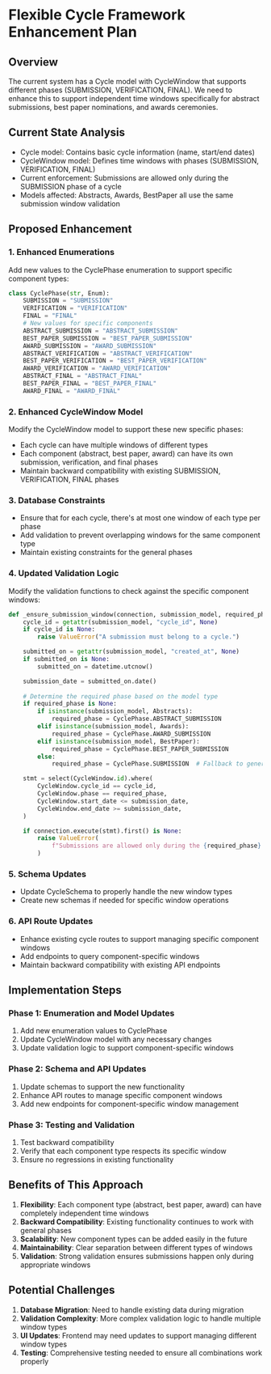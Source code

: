 # Flexible Cycle Framework Enhancement Plan

## Overview
The current system has a Cycle model with CycleWindow that supports different phases (SUBMISSION, VERIFICATION, FINAL). We need to enhance this to support independent time windows specifically for abstract submissions, best paper nominations, and awards ceremonies.

## Current State Analysis
- Cycle model: Contains basic cycle information (name, start/end dates)
- CycleWindow model: Defines time windows with phases (SUBMISSION, VERIFICATION, FINAL)
- Current enforcement: Submissions are allowed only during the SUBMISSION phase of a cycle
- Models affected: Abstracts, Awards, BestPaper all use the same submission window validation

## Proposed Enhancement

### 1. Enhanced Enumerations
Add new values to the CyclePhase enumeration to support specific component types:

```python
class CyclePhase(str, Enum):
    SUBMISSION = "SUBMISSION"
    VERIFICATION = "VERIFICATION"
    FINAL = "FINAL"
    # New values for specific components
    ABSTRACT_SUBMISSION = "ABSTRACT_SUBMISSION"
    BEST_PAPER_SUBMISSION = "BEST_PAPER_SUBMISSION"
    AWARD_SUBMISSION = "AWARD_SUBMISSION"
    ABSTRACT_VERIFICATION = "ABSTRACT_VERIFICATION"
    BEST_PAPER_VERIFICATION = "BEST_PAPER_VERIFICATION"
    AWARD_VERIFICATION = "AWARD_VERIFICATION"
    ABSTRACT_FINAL = "ABSTRACT_FINAL"
    BEST_PAPER_FINAL = "BEST_PAPER_FINAL"
    AWARD_FINAL = "AWARD_FINAL"
```

### 2. Enhanced CycleWindow Model
Modify the CycleWindow model to support these new specific phases:

- Each cycle can have multiple windows of different types
- Each component (abstract, best paper, award) can have its own submission, verification, and final phases
- Maintain backward compatibility with existing SUBMISSION, VERIFICATION, FINAL phases

### 3. Database Constraints
- Ensure that for each cycle, there's at most one window of each type per phase
- Add validation to prevent overlapping windows for the same component type
- Maintain existing constraints for the general phases

### 4. Updated Validation Logic
Modify the validation functions to check against the specific component windows:

```python
def _ensure_submission_window(connection, submission_model, required_phase=None):
    cycle_id = getattr(submission_model, "cycle_id", None)
    if cycle_id is None:
        raise ValueError("A submission must belong to a cycle.")

    submitted_on = getattr(submission_model, "created_at", None)
    if submitted_on is None:
        submitted_on = datetime.utcnow()

    submission_date = submitted_on.date()
    
    # Determine the required phase based on the model type
    if required_phase is None:
        if isinstance(submission_model, Abstracts):
            required_phase = CyclePhase.ABSTRACT_SUBMISSION
        elif isinstance(submission_model, Awards):
            required_phase = CyclePhase.AWARD_SUBMISSION
        elif isinstance(submission_model, BestPaper):
            required_phase = CyclePhase.BEST_PAPER_SUBMISSION
        else:
            required_phase = CyclePhase.SUBMISSION  # Fallback to general submission

    stmt = select(CycleWindow.id).where(
        CycleWindow.cycle_id == cycle_id,
        CycleWindow.phase == required_phase,
        CycleWindow.start_date <= submission_date,
        CycleWindow.end_date >= submission_date,
    )

    if connection.execute(stmt).first() is None:
        raise ValueError(
            f"Submissions are allowed only during the {required_phase} period for the cycle.",
        )
```

### 5. Schema Updates
- Update CycleSchema to properly handle the new window types
- Create new schemas if needed for specific window operations

### 6. API Route Updates
- Enhance existing cycle routes to support managing specific component windows
- Add endpoints to query component-specific windows
- Maintain backward compatibility with existing API endpoints

## Implementation Steps

### Phase 1: Enumeration and Model Updates
1. Add new enumeration values to CyclePhase
2. Update CycleWindow model with any necessary changes
3. Update validation logic to support component-specific windows

### Phase 2: Schema and API Updates
1. Update schemas to support the new functionality
2. Enhance API routes to manage specific component windows
3. Add new endpoints for component-specific window management

### Phase 3: Testing and Validation
1. Test backward compatibility
2. Verify that each component type respects its specific window
3. Ensure no regressions in existing functionality

## Benefits of This Approach

1. **Flexibility**: Each component type (abstract, best paper, award) can have completely independent time windows
2. **Backward Compatibility**: Existing functionality continues to work with general phases
3. **Scalability**: New component types can be added easily in the future
4. **Maintainability**: Clear separation between different types of windows
5. **Validation**: Strong validation ensures submissions happen only during appropriate windows

## Potential Challenges

1. **Database Migration**: Need to handle existing data during migration
2. **Validation Complexity**: More complex validation logic to handle multiple window types
3. **UI Updates**: Frontend may need updates to support managing different window types
4. **Testing**: Comprehensive testing needed to ensure all combinations work properly